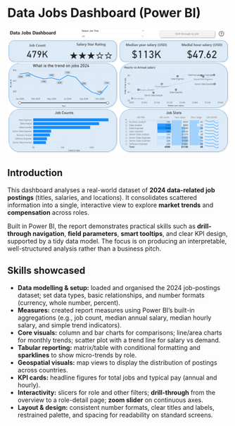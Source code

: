# Data Jobs Dashboard (Power BI)

![Dashboard](dashboard.png)

## Introduction
This dashboard analyses a real-world dataset of **2024 data-related job postings** (titles, salaries, and locations). It consolidates scattered information into a single, interactive view to explore **market trends** and **compensation** across roles.

Built in Power BI, the report demonstrates practical skills such as **drill-through navigation**, **field parameters**, **smart tooltips**, and clear KPI design, supported by a tidy data model. The focus is on producing an interpretable, well-structured analysis rather than a business pitch.

## Skills showcased

- **Data modelling & setup:** loaded and organised the 2024 job-postings dataset; set data types, basic relationships, and number formats (currency, whole number, percent).
- **Measures:** created report measures using Power BI’s built-in aggregations (e.g., job count, median annual salary, median hourly salary, and simple trend indicators).
- **Core visuals:** column and bar charts for comparisons; line/area charts for monthly trends; scatter plot with a trend line for salary vs demand.
- **Tabular reporting:** matrix/table with conditional formatting and **sparklines** to show micro-trends by role.
- **Geospatial visuals:** map views to display the distribution of postings across countries.
- **KPI cards:** headline figures for total jobs and typical pay (annual and hourly).
- **Interactivity:** slicers for role and other filters; **drill-through** from the overview to a role-detail page; **zoom slider** on continuous axes.
- **Layout & design:** consistent number formats, clear titles and labels, restrained palette, and spacing for readability on standard screens.

